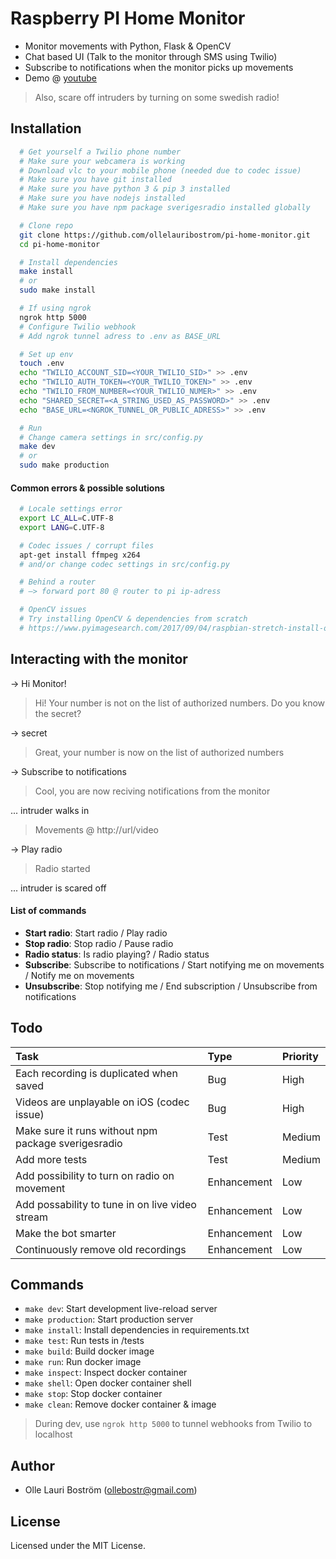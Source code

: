 # Raspberry PI Home Monitor
- Monitor movements with Python, Flask & OpenCV
- Chat based UI (Talk to the monitor through SMS using Twilio)
- Subscribe to notifications when the monitor picks up movements
- Demo @ [youtube](https://youtu.be/GOoGSLm-Ul4)

> Also, scare off intruders by turning on some swedish radio!


Installation
------------
```bash
  # Get yourself a Twilio phone number
  # Make sure your webcamera is working
  # Download vlc to your mobile phone (needed due to codec issue)
  # Make sure you have git installed
  # Make sure you have python 3 & pip 3 installed
  # Make sure you have nodejs installed
  # Make sure you have npm package sverigesradio installed globally

  # Clone repo
  git clone https://github.com/ollelauribostrom/pi-home-monitor.git
  cd pi-home-monitor

  # Install dependencies
  make install
  # or
  sudo make install

  # If using ngrok
  ngrok http 5000
  # Configure Twilio webhook
  # Add ngrok tunnel adress to .env as BASE_URL

  # Set up env
  touch .env
  echo "TWILIO_ACCOUNT_SID=<YOUR_TWILIO_SID>" >> .env
  echo "TWILIO_AUTH_TOKEN=<YOUR_TWILIO_TOKEN>" >> .env
  echo "TWILIO_FROM_NUMBER=<YOUR_TWILIO_NUMER>" >> .env
  echo "SHARED_SECRET=<A_STRING_USED_AS_PASSWORD>" >> .env
  echo "BASE_URL=<NGROK_TUNNEL_OR_PUBLIC_ADRESS>" >> .env

  # Run
  # Change camera settings in src/config.py
  make dev 
  # or
  sudo make production 
```

#### Common errors & possible solutions
```bash
  # Locale settings error
  export LC_ALL=C.UTF-8
  export LANG=C.UTF-8

  # Codec issues / corrupt files
  apt-get install ffmpeg x264
  # and/or change codec settings in src/config.py

  # Behind a router
  # —> forward port 80 @ router to pi ip-adress

  # OpenCV issues
  # Try installing OpenCV & dependencies from scratch
  # https://www.pyimagesearch.com/2017/09/04/raspbian-stretch-install-opencv-3-python-on-your-raspberry-pi/
```

Interacting with the monitor
------------------------
-> Hi Monitor!   
> Hi! Your number is not on the list of authorized numbers. Do you know the secret?

-> secret   
> Great, your number is now on the list of authorized numbers

-> Subscribe to notifications
> Cool, you are now reciving notifications from the monitor

... intruder walks in
> Movements @ http://url/video

-> Play radio
> Radio started

... intruder is scared off

#### List of commands
- **Start radio**: Start radio / Play radio
- **Stop radio**: Stop radio / Pause radio
- **Radio status**: Is radio playing? / Radio status
- **Subscribe**: Subscribe to notifications / Start notifying me on movements / Notify me on movements
- **Unsubscribe**: Stop notifying me / End subscription / Unsubscribe from notifications

Todo
---------
| Task                                                | Type        | Priority |
|:----------------------------------------------------|:------------|:---------|
| Each recording is duplicated when saved             | Bug         | High     |
| Videos are unplayable on iOS (codec issue)          | Bug         | High     |
| Make sure it runs without npm package sverigesradio | Test        | Medium   |
| Add more tests                                      | Test        | Medium   |
| Add possibility to turn on radio on movement        | Enhancement | Low      |
| Add possability to tune in on live video stream     | Enhancement | Low      |
| Make the bot smarter                                | Enhancement | Low      |
| Continuously remove old recordings                  | Enhancement | Low      |


Commands
--------
- `make dev`: Start development live-reload server
- `make production`: Start production server
- `make install`: Install dependencies in requirements.txt
- `make test`: Run tests in /tests
- `make build`: Build docker image
- `make run`: Run docker image
- `make inspect`: Inspect docker container
- `make shell`: Open docker container shell
- `make stop`: Stop docker container
- `make clean`: Remove docker container & image

> During dev, use `ngrok http 5000` to tunnel webhooks from Twilio to localhost


Author
------
* Olle Lauri Boström (ollebostr@gmail.com)


License
-------
Licensed under the MIT License.
